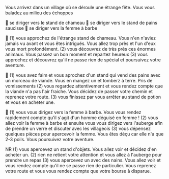 Vous arrivez dans un village où se déroule une étrange fête. Vous vous baladez au milieu des échoppes

🐫 se diriger vers le stand de chameau
🌭 se diriger vers le stand de pains saucisse
🧔 se diriger vers la femme à barbe

🐫
(1) vous approchez de l'étrange stand de chameau. Vous n'en n'aviez jamais vu avant et vous êtes intrigués. Vous allez trop près et l'un d'eux vous mort profondément.
(2) vous découvrez de très près ces énormes animaux. Vous passez un bon moment et repartez heureux
(3) vous approchez et découvrez qu'il ne passe rien de spécial et poursuivez votre aventure.

🌭
(1) vous avez faim et vous aprochez d'un stand qui vend des pains avec un morceau de viande. Vous en mangez un et tomberz à terre. Pris de vomissements
(2) vous regardez attentivement et vous rendez compte que la viande n'a pas l'air fraiche. Vous décidez de passer votre chemin et reprenez votre route.
(3) vous finissez par vous arrêter au stand de potion et vous en acheter une.

🧔
(1) vous vous dirigez vers la femme à barbe. Vous vous rendez rapidement compte qu'il s'agit d'un homme déguisé en femme !
(2) vous allez voir la femme à barbe et ensuite vous vous dirigez vers l'auberge afin de prendre un verre et discuter avec les villageois
(3) vous dépensez quelques pièces pour apercevoir la femme. Vous êtes déçu car elle n'a que 2-3 poils. Vous poursuivez votre aventure.

NR
(1) vous apercevez un stand d'objets. Vous allez voir et décidez d'en acheter un.
(2) rien ne retient votre attention et vous allez à l'auberge pour prendre un repas
(3) vous apercevez un avec des nains. Vous allez voir et vous rendez compte qu'il ne se passe rien de particulier. Vous reprenez votre route et vous vous rendez compte que votre bourse à disparue.
